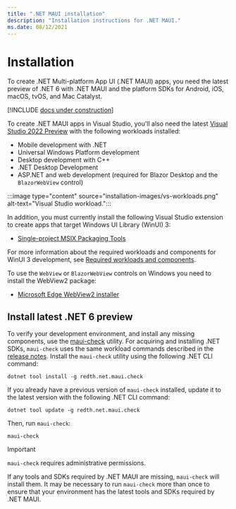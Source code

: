 ```yaml
---
title: ".NET MAUI installation"
description: "Installation instructions for .NET MAUI."
ms.date: 08/12/2021
---
```


# Installation

To create .NET Multi-platform App UI (.NET MAUI) apps, you need the latest preview of .NET 6 with .NET MAUI and the platform SDKs for Android, iOS, macOS, tvOS, and Mac Catalyst.

[!INCLUDE [docs under construction](~/includes/preview-note.md)]

To create .NET MAUI apps in Visual Studio, you'll also need the latest [Visual Studio 2022 Preview](https://visualstudio.microsoft.com/vs/preview/vs2022/) with the following workloads installed:

- Mobile development with .NET
- Universal Windows Platform development
- Desktop development with C++
- .NET Desktop Development
- ASP.NET and web development (required for Blazor Desktop and the `BlazorWebView` control)

:::image type="content" source="installation-images/vs-workloads.png" alt-text="Visual Studio workload.":::

In addition, you must currently install the following Visual Studio extension to create apps that target Windows UI Library (WinUI) 3:

- [Single-project MSIX Packaging Tools](https://marketplace.visualstudio.com/items?itemName=ProjectReunion.MicrosoftSingleProjectMSIXPackagingToolsDev17)

For more information about the required workloads and components for WinUI 3 development, see [Required workloads and components](/windows/apps/project-reunion/set-up-your-development-environment#required-workloads-and-components).

To use the `WebView` or `BlazorWebView` controls on Windows you need to install the WebView2 package:

- [Microsoft Edge WebView2 installer](https://developer.microsoft.com/microsoft-edge/webview2/)

## Install latest .NET 6 preview

<!-- In the .NET CLI, run the following command to install the .NET MAUI workloads:

```dotnetcli
dotnet workload install maui
``` -->

To verify your development environment, and install any missing components, use the [maui-check](https://github.com/Redth/dotnet-maui-check) utility. For acquiring and installing .NET SDKs, `maui-check` uses the same workload commands described in the [release notes](https://github.com/dotnet/core/blob/main/release-notes/6.0/install-maui.md). Install the `maui-check` utility using the following .NET CLI command:

```dotnetcli
dotnet tool install -g redth.net.maui.check
```

If you already have a previous version of `maui-check` installed, update it to the latest version with the following .NET CLI command:

```dotnetcli
dotnet tool update -g redth.net.maui.check
```

Then, run `maui-check`:

```dotnetcli
maui-check
```

> [!IMPORTANT]
> `maui-check` requires administrative permissions.

If any tools and SDKs required by .NET MAUI are missing, `maui-check` will install them. It may be necessary to run `maui-check` more than once to ensure that your environment has the latest tools and SDKs required by .NET MAUI.
